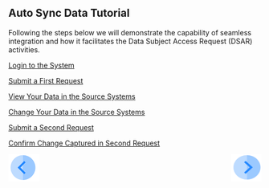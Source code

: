 ## Auto Sync Data Tutorial

Following the steps below we will demonstrate the capability of seamless integration and how it facilitates the Data Subject Access Request (DSAR) activities. 


[Login to the System]( 03_03_Auto_Sync_Login.md)

[Submit a First Request]( 03_04_Auto_Sync_Submit_a_First_Request.md)

[View Your Data in the Source Systems]( 03_05_Auto_Sync_View_Your_Data.md)

[Change Your Data in the Source Systems]( 03_06_Auto_Sync_Change_Your_Data.md)

[Submit a Second Request]( 03_07_Auto_Sync_Submit_a_Second_Request.md)

[Confirm Change Captured in Second Request]( 03_08_Auto_Sync_Confirm_changes_in_second_Request.md)


[![Previous](../images/Previous.png)]( 02_Auto_Sync_Data_Introduction.md)[<img align="right" width="60" height="54" src="../images/Next.png">]( 03_03_Auto_Sync_Login.md)
